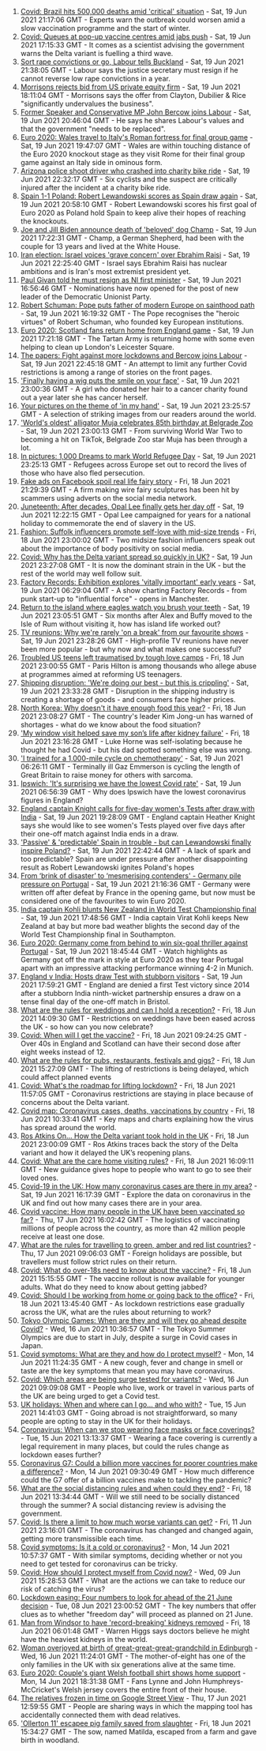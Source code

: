 1. [Covid: Brazil hits 500,000 deaths amid 'critical' situation](https://www.bbc.co.uk/news/world-latin-america-57541794) - Sat, 19 Jun 2021 21:17:06 GMT - Experts warn the outbreak could worsen amid a slow vaccination programme and the start of winter.
2. [Covid: Queues at pop-up vaccine centres amid jabs push](https://www.bbc.co.uk/news/uk-57540820) - Sat, 19 Jun 2021 17:15:33 GMT - It comes as a scientist advising the government warns the Delta variant is fuelling a third wave.
3. [Sort rape convictions or go, Labour tells Buckland](https://www.bbc.co.uk/news/uk-politics-57542194) - Sat, 19 Jun 2021 21:38:05 GMT - Labour says the justice secretary must resign if he cannot reverse low rape convictions in a year.
4. [Morrisons rejects bid from US private equity firm](https://www.bbc.co.uk/news/uk-57541617) - Sat, 19 Jun 2021 18:11:04 GMT - Morrisons says the offer from Clayton, Dubilier & Rice "significantly undervalues the business".
5. [Former Speaker and Conservative MP John Bercow joins Labour](https://www.bbc.co.uk/news/uk-politics-57541836) - Sat, 19 Jun 2021 20:46:04 GMT - He says he shares Labour's values and that the government "needs to be replaced".
6. [Euro 2020: Wales travel to Italy's Roman fortress for final group game](https://www.bbc.co.uk/sport/football/51197631) - Sat, 19 Jun 2021 19:47:07 GMT - Wales are within touching distance of the Euro 2020 knockout stage as they visit Rome for their final group game against an Italy side in ominous form.
7. [Arizona police shoot driver who crashed into charity bike ride](https://www.bbc.co.uk/news/world-us-canada-57542454) - Sat, 19 Jun 2021 22:32:17 GMT - Six cyclists and the suspect are critically injured after the incident at a charity bike ride.
8. [Spain 1-1 Poland: Robert Lewandowski scores as Spain draw again](https://www.bbc.co.uk/sport/football/51197624) - Sat, 19 Jun 2021 20:58:10 GMT - Robert Lewandowski scores his first goal of Euro 2020 as Poland hold Spain to keep alive their hopes of reaching the knockouts.
9. [Joe and Jill Biden announce death of 'beloved' dog Champ](https://www.bbc.co.uk/news/world-us-canada-57541044) - Sat, 19 Jun 2021 17:22:31 GMT - Champ, a German Shepherd, had been with the couple for 13 years and lived at the White House.
10. [Iran election: Israel voices 'grave concern' over Ebrahim Raisi](https://www.bbc.co.uk/news/world-middle-east-57541346) - Sat, 19 Jun 2021 22:25:40 GMT - Israel says Ebrahim Raisi has nuclear ambitions and is Iran's most extremist president yet.
11. [Paul Givan told he must resign as NI first minister](https://www.bbc.co.uk/news/uk-northern-ireland-57538844) - Sat, 19 Jun 2021 16:56:46 GMT - Nominations have now opened for the post of new leader of the Democratic Unionist Party.
12. [Robert Schuman: Pope puts father of modern Europe on sainthood path](https://www.bbc.co.uk/news/world-europe-57534918) - Sat, 19 Jun 2021 16:19:32 GMT - The Pope recognises the "heroic virtues" of Robert Schuman, who founded key European institutions.
13. [Euro 2020: Scotland fans return home from England game](https://www.bbc.co.uk/news/uk-scotland-57541883) - Sat, 19 Jun 2021 17:21:18 GMT - The Tartan Army is returning home with some even helping to clean up London's Leicester Square.
14. [The papers: Fight against more lockdowns and Bercow joins Labour](https://www.bbc.co.uk/news/blogs-the-papers-57542374) - Sat, 19 Jun 2021 22:45:18 GMT - An attempt to limit any further Covid restrictions is among a range of stories on the front pages.
15. ['Finally having a wig puts the smile on your face'](https://www.bbc.co.uk/news/uk-england-leicestershire-57512139) - Sat, 19 Jun 2021 23:00:36 GMT - A girl who donated her hair to a cancer charity found out a year later she has cancer herself.
16. [Your pictures on the theme of 'in my hand'](https://www.bbc.co.uk/news/in-pictures-57488051) - Sat, 19 Jun 2021 23:25:57 GMT - A selection of striking images from our readers around the world.
17. ['World's oldest' alligator Muja celebrates 85th birthday at Belgrade Zoo](https://www.bbc.co.uk/news/world-europe-57532767) - Sat, 19 Jun 2021 23:00:13 GMT - From surviving World War Two to becoming a hit on TikTok, Belgrade Zoo star Muja has been through a lot.
18. [In pictures: 1,000 Dreams to mark World Refugee Day](https://www.bbc.co.uk/news/in-pictures-57488050) - Sat, 19 Jun 2021 23:25:13 GMT - Refugees across Europe set out to record the lives of those who have also fled persecution.
19. [Fake ads on Facebook spoil real life fairy story](https://www.bbc.co.uk/news/business-57487193) - Fri, 18 Jun 2021 21:29:39 GMT - A firm making wire fairy sculptures has been hit by scammers using adverts on the social media network.
20. [Juneteenth: After decades, Opal Lee finally gets her day off](https://www.bbc.co.uk/news/world-us-canada-57536944) - Sat, 19 Jun 2021 12:22:15 GMT - Opal Lee campaigned for years for a national holiday to commemorate the end of slavery in the US.
21. [Fashion: Suffolk influencers promote self-love with mid-size trends](https://www.bbc.co.uk/news/uk-england-suffolk-57489688) - Fri, 18 Jun 2021 23:00:02 GMT - Two midsize fashion influencers speak out about the importance of body positivity on social media.
22. [Covid: Why has the Delta variant spread so quickly in UK?](https://www.bbc.co.uk/news/health-57489740) - Sat, 19 Jun 2021 23:27:08 GMT - It is now the dominant strain in the UK - but the rest of the world may well follow suit.
23. [Factory Records: Exhibition explores 'vitally important' early years](https://www.bbc.co.uk/news/uk-england-manchester-57343300) - Sat, 19 Jun 2021 06:29:04 GMT - A show charting Factory Records - from punk start-up to "influential force" - opens in Manchester.
24. [Return to the island where eagles watch you brush your teeth](https://www.bbc.co.uk/news/uk-scotland-highlands-islands-57407880) - Sat, 19 Jun 2021 23:05:51 GMT - Six months after Alex and Buffy moved to the Isle of Rum without visiting it, how has island life worked out?
25. [TV reunions: Why we're rarely 'on a break' from our favourite shows](https://www.bbc.co.uk/news/entertainment-arts-57470151) - Sat, 19 Jun 2021 23:28:26 GMT - High-profile TV reunions have never been more popular - but why now and what makes one successful?
26. [Troubled US teens left traumatised by tough love camps](https://www.bbc.co.uk/news/world-us-canada-57442175) - Fri, 18 Jun 2021 23:00:55 GMT - Paris Hilton is among thousands who allege abuse at programmes aimed at reforming US teenagers.
27. [Shipping disruption: 'We're doing our best - but this is crippling'](https://www.bbc.co.uk/news/business-57531716) - Sat, 19 Jun 2021 23:33:28 GMT - Disruption in the shipping industry is creating a shortage of goods - and consumers face higher prices.
28. [North Korea: Why doesn't it have enough food this year?](https://www.bbc.co.uk/news/57524614) - Fri, 18 Jun 2021 23:08:27 GMT - The country's leader Kim Jong-un has warned of shortages - what do we know about the food situation?
29. ['My window visit helped save my son’s life after kidney failure'](https://www.bbc.co.uk/news/uk-scotland-edinburgh-east-fife-57525784) - Fri, 18 Jun 2021 23:16:28 GMT - Luke Horne was self-isolating because he thought he had Covid - but his dad spotted something else was wrong.
30. ['I trained for a 1,000-mile cycle on chemotherapy'](https://www.bbc.co.uk/news/uk-57491649) - Sat, 19 Jun 2021 06:26:11 GMT - Terminally ill Gaz Emmerson is cycling the length of Great Britain to raise money for others with sarcoma.
31. [Ipswich: 'It's surprising we have the lowest Covid rate'](https://www.bbc.co.uk/news/uk-england-suffolk-57510280) - Sat, 19 Jun 2021 06:56:39 GMT - Why does Ipswich have the lowest coronavirus figures in England?
32. [England captain Knight calls for five-day women's Tests after draw with India](https://www.bbc.co.uk/sport/cricket/57541949) - Sat, 19 Jun 2021 19:28:09 GMT - England captain Heather Knight says she would like to see women's Tests played over five days after their one-off match against India ends in a draw.
33. ['Passive' & 'predictable' Spain in trouble - but can Lewandowski finally inspire Poland?](https://www.bbc.co.uk/sport/football/57542422) - Sat, 19 Jun 2021 22:42:44 GMT - A lack of spark and too predictable? Spain are under pressure after another disappointing result as Robert Lewandowski ignites Poland's hopes
34. [From ‘brink of disaster’ to ‘mesmerising contenders' - Germany pile pressure on Portugal](https://www.bbc.co.uk/sport/football/57542157) - Sat, 19 Jun 2021 21:16:36 GMT - Germany were written off after defeat by France in the opening game, but now must be considered one of the favourites to win Euro 2020.
35. [India captain Kohli blunts New Zealand in World Test Championship final](https://www.bbc.co.uk/sport/cricket/57538253) - Sat, 19 Jun 2021 17:48:56 GMT - India captain Virat Kohli keeps New Zealand at bay but more bad weather blights the second day of the World Test Championship final in Southampton.
36. [Euro 2020: Germany come from behind to win six-goal thriller against Portugal](https://www.bbc.co.uk/sport/av/football/57541683) - Sat, 19 Jun 2021 18:45:44 GMT - Watch highlights as Germany got off the mark in style at Euro 2020 as they tear Portugal apart with an impressive attacking performance winning 4-2 in Munich.
37. [England v India: Hosts draw Test with stubborn visitors](https://www.bbc.co.uk/sport/av/cricket/57541649) - Sat, 19 Jun 2021 17:59:21 GMT - England are denied a first Test victory since 2014 after a stubborn India ninth-wicket partnership ensures a draw on a tense final day of the one-off match in Bristol.
38. [What are the rules for weddings and can I hold a reception?](https://www.bbc.co.uk/news/explainers-52811509) - Fri, 18 Jun 2021 14:09:30 GMT - Restrictions on weddings have been eased across the UK - so how can you now celebrate?
39. [Covid: When will I get the vaccine?](https://www.bbc.co.uk/news/health-55045639) - Fri, 18 Jun 2021 09:24:25 GMT - Over 40s in England and Scotland can have their second dose after eight weeks instead of 12.
40. [What are the rules for pubs, restaurants, festivals and gigs?](https://www.bbc.co.uk/news/business-52977388) - Fri, 18 Jun 2021 15:27:09 GMT - The lifting of restrictions is being delayed, which could affect planned events
41. [Covid: What's the roadmap for lifting lockdown?](https://www.bbc.co.uk/news/explainers-52530518) - Fri, 18 Jun 2021 11:57:05 GMT - Coronavirus restrictions are staying in place because of concerns about the Delta variant.
42. [Covid map: Coronavirus cases, deaths, vaccinations by country](https://www.bbc.co.uk/news/world-51235105) - Fri, 18 Jun 2021 10:33:41 GMT - Key maps and charts explaining how the virus has spread around the world.
43. [Ros Atkins On… How the Delta variant took hold in the UK](https://www.bbc.co.uk/news/health-57532764) - Fri, 18 Jun 2021 23:00:09 GMT - Ros Atkins traces back the story of the Delta variant and how it delayed the UK’s reopening plans.
44. [Covid: What are the care home visiting rules?](https://www.bbc.co.uk/news/explainers-53503712) - Fri, 18 Jun 2021 16:09:11 GMT - New guidance gives hope to people who want to go to see their loved ones.
45. [Covid-19 in the UK: How many coronavirus cases are there in my area?](https://www.bbc.co.uk/news/uk-51768274) - Sat, 19 Jun 2021 16:17:39 GMT - Explore the data on coronavirus in the UK and find out how many cases there are in your area.
46. [Covid vaccine: How many people in the UK have been vaccinated so far?](https://www.bbc.co.uk/news/health-55274833) - Thu, 17 Jun 2021 16:02:42 GMT - The logistics of vaccinating millions of people across the country, as more than 42 million people receive at least one dose.
47. [What are the rules for travelling to green, amber and red list countries?](https://www.bbc.co.uk/news/explainers-52544307) - Thu, 17 Jun 2021 09:06:03 GMT - Foreign holidays are possible, but travellers must follow strict rules on their return.
48. [Covid: What do over-18s need to know about the vaccine?](https://www.bbc.co.uk/news/health-57273875) - Fri, 18 Jun 2021 15:15:55 GMT - The vaccine rollout is now available for younger adults. What do they need to know about getting jabbed?
49. [Covid: Should I be working from home or going back to the office?](https://www.bbc.co.uk/news/business-52567567) - Fri, 18 Jun 2021 13:45:40 GMT - As lockdown restrictions ease gradually across the UK, what are the rules about returning to work?
50. [Tokyo Olympic Games: When are they and will they go ahead despite Covid?](https://www.bbc.co.uk/news/world-asia-57240044) - Wed, 16 Jun 2021 10:36:57 GMT - The Tokyo Summer Olympics are due to start in July, despite a surge in Covid cases in Japan.
51. [Covid symptoms: What are they and how do I protect myself?](https://www.bbc.co.uk/news/health-51048366) - Mon, 14 Jun 2021 11:24:35 GMT - A new cough, fever and change in smell or taste are the key symptoms that mean you may have coronavirus.
52. [Covid: Which areas are being surge tested for variants?](https://www.bbc.co.uk/news/explainers-54872039) - Wed, 16 Jun 2021 09:09:08 GMT - People who live, work or travel in various parts of the UK are being urged to get a Covid test.
53. [UK holidays: When and where can I go... and who with?](https://www.bbc.co.uk/news/explainers-52646738) - Tue, 15 Jun 2021 14:41:03 GMT - Going abroad is not straightforward, so many people are opting to stay in the UK for their holidays.
54. [Coronavirus: When can we stop wearing face masks or face coverings?](https://www.bbc.co.uk/news/health-51205344) - Tue, 15 Jun 2021 13:13:37 GMT - Wearing a face covering is currently a legal requirement in many places, but could the rules change as lockdown eases further?
55. [Coronavirus G7: Could a billion more vaccines for poorer countries make a difference?](https://www.bbc.co.uk/news/57427877) - Mon, 14 Jun 2021 09:30:49 GMT - How much difference could the G7 offer of a billion vaccines make to tackling the pandemic?
56. [What are the social distancing rules and when could they end?](https://www.bbc.co.uk/news/uk-51506729) - Fri, 18 Jun 2021 13:34:44 GMT - Will we still need to be socially distanced through the summer? A social distancing review is advising the government.
57. [Covid: Is there a limit to how much worse variants can get?](https://www.bbc.co.uk/news/health-57431420) - Fri, 11 Jun 2021 23:16:01 GMT - The coronavirus has changed and changed again, getting more transmissible each time.
58. [Covid symptoms: Is it a cold or coronavirus?](https://www.bbc.co.uk/news/health-54145299) - Mon, 14 Jun 2021 10:57:37 GMT - With similar symptoms, deciding whether or not you need to get tested for coronavirus can be tricky.
59. [Covid: How should I protect myself from Covid now?](https://www.bbc.co.uk/news/health-57087517) - Wed, 09 Jun 2021 15:28:53 GMT - What are the actions we can take to reduce our risk of catching the virus?
60. [Lockdown easing: Four numbers to look for ahead of the 21 June decision](https://www.bbc.co.uk/news/57403888) - Tue, 08 Jun 2021 23:00:52 GMT - The key numbers that offer clues as to whether "freedom day" will proceed as planned on 21 June.
61. [Man from Windsor to have 'record-breaking' kidneys removed](https://www.bbc.co.uk/news/uk-england-berkshire-57513054) - Fri, 18 Jun 2021 06:01:48 GMT - Warren Higgs says doctors believe he might have the heaviest kidneys in the world.
62. [Woman overjoyed at birth of great-great-great-grandchild in Edinburgh](https://www.bbc.co.uk/news/uk-scotland-edinburgh-east-fife-57497765) - Wed, 16 Jun 2021 11:24:01 GMT - The mother-of-eight has one of the only families in the UK with six generations alive at the same time.
63. [Euro 2020: Couple's giant Welsh football shirt shows home support](https://www.bbc.co.uk/news/uk-wales-57475275) - Mon, 14 Jun 2021 18:31:38 GMT - Fans Lynne and John Humphreys-McCricket's Welsh jersey covers the entire front of their house.
64. [The relatives frozen in time on Google Street View](https://www.bbc.co.uk/news/technology-57511055) - Thu, 17 Jun 2021 12:59:55 GMT - People are sharing ways in which the mapping tool has accidentally connected them with dead relatives.
65. ['Ollerton 11' escapee pig family saved from slaughter](https://www.bbc.co.uk/news/uk-england-nottinghamshire-57518634) - Fri, 18 Jun 2021 15:34:27 GMT - The sow, named Matilda, escaped from a farm and gave birth in woodland.
